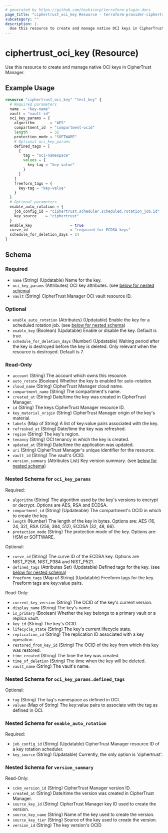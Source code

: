 ```yaml
---
# generated by https://github.com/hashicorp/terraform-plugin-docs
page_title: "ciphertrust_oci_key Resource - terraform-provider-ciphertrust"
subcategory: ""
description: |-
  Use this resource to create and manage native OCI keys in CipherTrust Manager.
---
```


# ciphertrust_oci_key (Resource)

Use this resource to create and manage native OCI keys in CipherTrust Manager.

## Example Usage

```terraform
resource "ciphertrust_oci_key" "test_key" {
  # Required parameters
  name  = "key-name"
  vault = "vault-id"
  oci_key_params = {
    algorithm       = "AES"
    compartment_id  = "compartment-ocid"
    length          = 32
    protection_mode = "SOFTWARE"
    # Optional oci_key_params
    defined_tags = [
      {
        tag = "oci-namespace"
        values = {
          key-tag = "key-value"
        }
      }
    ]
    freeform_tags = {
      key-tag = "key-value"
    }
  }
  # Optional parameters
  enable_auto_rotation = {
    job_config_id = "ciphertrust.scheduler.scheduled.rotation_job.id"
    key_source    = "ciphertrust"
  }
  enable_key                 = true
  curve_id                   = "required for ECDSA keys"
  schedule_for_deletion_days = 14
}
```

<!-- schema generated by tfplugindocs -->
## Schema

### Required

- `name` (String) (Updatable) Name for the key.
- `oci_key_params` (Attributes) OCI key attributes. (see [below for nested schema](#nestedatt--oci_key_params))
- `vault` (String) CipherTrust Manager OCI vault resource ID.

### Optional

- `enable_auto_rotation` (Attributes) (Updatable) Enable the key for a scheduled rotation job. (see [below for nested schema](#nestedatt--enable_auto_rotation))
- `enable_key` (Boolean) (Updatable) Enable or disable the key. Default is true.
- `schedule_for_deletion_days` (Number) (Updatable) Waiting period after the key is destroyed before the key is deleted. Only relevant when the resource is destroyed. Default is 7.

### Read-Only

- `account` (String) The account which owns this resource.
- `auto_rotate` (Boolean) Whether the key is enabled for auto-rotation.
- `cloud_name` (String) CipherTrust Manager cloud name.
- `compartment_name` (String) The compartment's name.
- `created_at` (String) Date/time the key was created in CipherTrust Manager.
- `id` (String) The keys CipherTrust Manager resource ID.
- `key_material_origin` (String) CipherTrust Manager origin of the key's material.
- `labels` (Map of String) A list of key:value pairs associated with the key.
- `refreshed_at` (String) Date/time the key was refreshed.
- `region` (String) The key's region.
- `tenancy` (String) OCI tenancy in which the key is created.
- `updated_at` (String) Date/time the application was updated.
- `uri` (String) CipherTrust Manager's unique identifier for the resource.
- `vault_id` (String) The vault's OCID.
- `version_summary` (Attributes List) Key version summary. (see [below for nested schema](#nestedatt--version_summary))

<a id="nestedatt--oci_key_params"></a>
### Nested Schema for `oci_key_params`

Required:

- `algorithm` (String) The algorithm used by the key's versions to encrypt or decrypt. Options are AES, RSA and ECDSA.
- `compartment_id` (String) (Updateable) The compartment's OCID in which to create the key.
- `length` (Number) The length of the key in bytes. Options are: AES (16, 24, 32), RSA (256, 384, 512), ECDSA (32, 48, 66).
- `protection_mode` (String) The protection mode of the key. Options are: HSM or SOFTWARE.

Optional:

- `curve_id` (String) The curve ID of the ECDSA key. Options are NIST_P256, NIST_P384 and NIST_P521.
- `defined_tags` (Attributes Set) (Updatable) Defined tags for the key. (see [below for nested schema](#nestedatt--oci_key_params--defined_tags))
- `freeform_tags` (Map of String) (Updatable) Freeform tags for the key. Freeform tags are key:value pairs.

Read-Only:

- `current_key_version` (String) The OCID of the key's current version.
- `display_name` (String) The key's name.
- `is_primary` (Boolean) Whether the key belongs to a primary vault or a replica vault.
- `key_id` (String) The key's OCID.
- `lifecycle_state` (String) The key's current lifecycle state.
- `replication_id` (String) The replication ID associated with a key operation.
- `restored_from_key_id` (String) The OCID of the key from which this key was restored.
- `time_created` (String) The time the key was created.
- `time_of_deletion` (String) The time when the key will be deleted.
- `vault_name` (String) The vault's name.

<a id="nestedatt--oci_key_params--defined_tags"></a>
### Nested Schema for `oci_key_params.defined_tags`

Optional:

- `tag` (String) The tag's namespace as defined in OCI.
- `values` (Map of String) The key:value pairs to associate with the tag as defined in OCI.



<a id="nestedatt--enable_auto_rotation"></a>
### Nested Schema for `enable_auto_rotation`

Required:

- `job_config_id` (String) (Updatable) CipherTrust Manager resource ID of a key rotation scheduler.
- `key_source` (String) (Updatable) Currently, the only option is 'ciphertrust'.


<a id="nestedatt--version_summary"></a>
### Nested Schema for `version_summary`

Read-Only:

- `cckm_version_id` (String) CipherTrust Manager version ID.
- `created_at` (String) Date/time the version was created in CipherTrust Manager.
- `source_key_id` (String) CipherTrust Manager key ID used to create the version.
- `source_key_name` (String) Name of the key used to create the version.
- `source_key_tier` (String) Source of the key used to create the version.
- `version_id` (String) The key version's OCID
